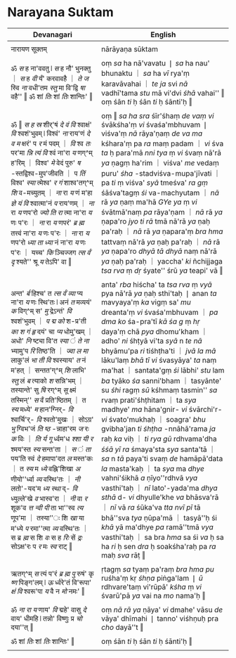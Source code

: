 # Narayana Suktam

| Devanagari | English |
| ------ | ------ |
|  |  |
| नारायण सूक्तम्   | nārāyaṇa sūktam   |
|  |  |
| ॐ _स_ ह ना'ववतु ❘ _स_ ह नौ' भुनक्तु ｜ _स_ ह _वी_ र्यं' करवावहै ｜ _ते_ _ज_ स्वि _ना_ वधी'तम _स्तु_ मा वि'द्वि _षा_ वहै'' ‖ ॐ शां _तिः_ शां _तिः_ शान्तिः' ‖   | oṃ _sa_ ha nā'vavatu ❘ _sa_ ha nau' bhunaktu ｜ _sa_ ha _vī_ rya'ṃ karavāvahai ｜ _te_ _ja_ svi _nā_ vadhī'tama _stu_ mā vi'dvi _śhā_ vahai'' ‖ oṃ śān _ti_ ḥ śān _ti_ ḥ śānti'ḥ ‖   |
|  |  |
| ॐ ‖ _स_ _ह_ _स्र_ शीर्'षं _दे_ _वं_ _वि_ श्वाक्षं' _वि_ श्वशं'भुवम् ❘ विश्वं' _ना_ राय'णं _दे_ _व_ _म_ क्षरं' प _र_ मं पदम् ｜ _वि_ श्व _तः_ पर'मा _न्नि_ _त्यं_ _वि_ श्वं ना'रा _य_ णग्^म् ह'रिम् ｜ विश्व' _मे_ वेदं पुरु' _ष_ -स्तद्विश्व-मुप'जीवति ｜ प _तिं_ विश्व' _स्या_ त्मेश्व' _र_ _गं_ शाश्व'तग्^म् _शि_ व-मच्युतम् ｜ _ना_ रा _य_ णं म'हा _ज्ञे_ _यं_ _वि_ श्वात्मा'नं _प_ राय'णम् ｜ _ना_ रा _य_ णप'रो _ज्यो_ _ति_ _रा_ त्मा ना'रा _य_ णः प'रः ｜ _ना_ रा _य_ णपरं' _ब्र_ _ह्म_ तत्त्वं ना'रा _य_ णः प'रः ｜ _ना_ रा _य_ णप'रो _ध्या_ _ता_ _ध्या_ नं ना'रा _य_ णः प'रः ｜ यच्च' _कि_ ञ्चिज्जग _त्स_ _र्वं_ _दृ_ श्यते'' श्रू _य_ तेऽपि' वा ‖   | oṃ ‖ _sa_ _ha_ _sra_ śīr'śhaṃ _de_ _vaṃ_ _vi_ śvākśha'ṃ _vi_ śvaśa'mbhuvam ❘ viśva'ṃ _nā_ rāya'ṇaṃ _de_ _va_ _ma_ kśhara'ṃ pa _ra_ maṃ padam ｜ _vi_ śva _ta_ ḥ para'mā _nni_ _tya_ ṃ _vi_ śvaṃ nā'rā _ya_ ṇagṃ ha'rim ｜ viśva' _me_ vedaṃ puru' _śha_ -stadviśva-mupa'jīvati ｜ pa _ti_ ṃ viśva' _syā_ tmeśva' _ra_ _gṃ_ śāśva'tagṃ _śi_ va-machyutam ｜ _nā_ rā _ya_ ṇaṃ ma'hā _GYe_ _ya_ ṃ _vi_ śvātmā'naṃ _pa_ rāya'ṇam ｜ _nā_ rā _ya_ ṇapa'ro _jyo_ _ti_ _rā_ tmā nā'rā _ya_ ṇaḥ pa'raḥ ｜ _nā_ rā _ya_ ṇapara'ṃ _bra_ _hma_ tattvaṃ nā'rā _ya_ ṇaḥ pa'raḥ ｜ _nā_ rā _ya_ ṇapa'ro _dhyā_ _tā_ _dhyā_ naṃ nā'rā _ya_ ṇaḥ pa'raḥ ｜ yaccha' _ki_ ñchijjaga _tsa_ _rva_ ṃ _dṛ_ śyate'' śrū _ya_ teapi' vā ‖   |
|  |  |
| अन्त' _र्ब_ हिश्च' त _त्स_ _र्वं_ _व्या_ प्य ना'रा _य_ णः स्थि'तः ❘ अनं _त_ मव्ययं' _क_ विग्^म् स' _मु_ द्रेऽन्तं' _वि_ श्वशं'भुवम् ｜ _प_ _द्म_ _को_ श-प्र'ती _का_ _श_ _गं_ _हृ_ दयं' चा _प्य_ धोमु'खम् ｜ अधो' _नि_ ष्ट्या वि'त _स्या_ ं _ते_ _ना_ भ्यामु'प _रि_ तिष्ठ'ति ｜ _ज्वा_ _ल_ _मा_ लाकु'लं _भा_ _ती_ _वि_ श्वस्याय' _त_ नं म'हत् ｜ सन्तत'ग्^म् _शि_ लाभि' _स्तु_ लं _ब_ त्याको _श_ सन्नि'भम् ｜ तस्यान्ते' सु _षि_ रग्^म् _सू_ क्ष्मं तस्मिन्'' _स_ र्वं प्रति'ष्ठितम् ｜ त _स्य_ मध्ये' _म_ हान'ग्निर्- _वि_ श्वार्चि'र्- _वि_ श्वतो'मुखः ｜ सोऽग्र' _भु_ ग्विभ'जं _ति_ _ष्ठ_ -न्नाहा'रम _ज_ रः _क_ विः ｜ _ति_ _र्य_ _गू_ र्ध्वम'ध _श्शा_ _यी_ _र_ श्मय'स्त _स्य_ सन्त'ता ｜ _स_ ं _ता_ पय'ति स्वं _दे_ हमापा'दत _ल_ मस्त'कः ｜ त _स्य_ म _ध्ये_ वह्नि'शिखा _अ_ णीयो''र्ध्वा _व्य_ वस्थि'तः ｜ _नी_ लतो'-यद'म _ध्य_ _स्था_ द्- _वि_ ध्युल्ले'खे _व_ भास्व'रा ｜ _नी_ वा _र_ शूक'व _त्त_ _न्वी_ _पी_ ता भा''स्व _त्य_ णूप'मा ｜ तस्या''ः शि _खा_ या म'ध्ये _प_ रमा''त्मा _व्य_ वस्थि'तः ｜ स ब्र _ह्म_ स शि _वः_ स ह _रिः_ सें _द्रः_ सोऽक्ष'रः प _र_ मः _स्व_ राट् ‖   | anta' _rba_ hiścha' ta _tsa_ _rva_ ṃ _vyā_ pya nā'rā _ya_ ṇaḥ sthi'taḥ ❘ anan _ta_ mavyaya'ṃ _ka_ vigṃ sa' _mu_ dreanta'ṃ _vi_ śvaśa'mbhuvam ｜ _pa_ _dma_ _ko_ śa-pra'tī _kā_ _śa_ _g_ ṃ _hṛ_ daya'ṃ chā _pya_ dhomu'kham ｜ adho' _ni_ śhṭyā vi'ta _syā_ n _te_ _nā_ bhyāmu'pa _ri_ tiśhṭha'ti ｜ _jvā_ _la_ _mā_ lāku'laṃ _bhā_ _tī_ _vi_ śvasyāya' _ta_ naṃ ma'hat ｜ santata'gṃ _śi_ lābhi' _stu_ lam _ba_ tyāko _śa_ sanni'bham ｜ tasyānte' su _śhi_ ragṃ _sū_ kśhmaṃ tasmin'' _sa_ rvaṃ prati'śhṭhitam ｜ ta _sya_ madhye' _ma_ hāna'gnir- _vi_ śvārchi'r- _vi_ śvato'mukhaḥ ｜ soagra' _bhu_ gvibha'jan _ti_ _śhṭha_ -nnāhā'rama _ja_ raḥ _ka_ viḥ ｜ _ti_ _rya_ _gū_ rdhvama'dha _śśā_ _yī_ _ra_ śmaya'sta _sya_ santa'tā ｜ _sa_ n _tā_ paya'ti svaṃ _de_ hamāpā'data _la_ masta'kaḥ ｜ ta _sya_ ma _dhye_ vahni'śikhā _a_ ṇīyo''rdhvā _vya_ vasthi'taḥ ｜ _nī_ lato'-yada'ma _dhya_ _sthā_ d- _vi_ dhyulle'khe _va_ bhāsva'rā ｜ _nī_ vā _ra_ śūka'va _tta_ _nvī_ _pī_ tā bhā''sva _tya_ ṇūpa'mā ｜ tasyā''ḥ śi _khā_ yā ma'dhye _pa_ ramā''tmā _vya_ vasthi'taḥ ｜ sa bra _hma_ sa śi _va_ ḥ sa ha _ri_ ḥ sen _dra_ ḥ soakśha'raḥ pa _ra_ maḥ _sva_ rāṭ ‖   |
|  |  |
| ऋतग्^म् _स_ त्यं प'रं _ब्र_ _ह्म_ _पु_ रुषं' कृ _ष्ण_ पिङ्ग'लम् ❘ _ऊ_ र्ध्वरे'तं वि'रूपा' _क्षं_ _वि_ श्वरू'पा _य_ वै न _मो_ नमः' ‖   | ṛtagṃ _sa_ tyaṃ pa'raṃ _bra_ _hma_ _pu_ ruśha'ṃ kṛ _śhṇa_ piṅga'lam ❘ _ū_ rdhvare'taṃ vi'rūpā' _kśha_ ṃ _vi_ śvarū'pā _ya_ vai na _mo_ nama'ḥ ‖   |
|  |  |
| ॐ _ना_ _रा_ _य_ णाय' _वि_ द्महे' वासु _दे_ वाय' धीमहि ❘ तन्नो' विष्णुः प्र _चो_ दया''त् ‖   | oṃ _nā_ _rā_ _ya_ ṇāya' _vi_ dmahe' vāsu _de_ vāya' dhīmahi ❘ tanno' viśhṇuḥ pra _cho_ dayā''t ‖   |
|  |  |
| ॐ शां _तिः_ शां _तिः_ शान्तिः' ‖   | oṃ śān _ti_ ḥ śān _ti_ ḥ śānti'ḥ ‖   |
|  |  |
